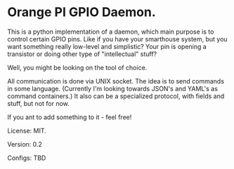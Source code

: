 # Orange PI GPIO Daemon. 

This is a python implementation of a daemon, which main purpose is 
to control certain GPIO pins. 
Like if you have your smarthouse system, but you want 
something really low-level and simplistic? Your pin is opening a 
transistor or doing other type of "intellectual" stuff? 

Well, you might be looking on the tool of choice. 

All communication is done via UNIX socket. The idea is to send commands
in some language. (Currently I'm looking towards JSON's and YAML's 
as command containers.) It also can be a specialized protocol, 
with fields and stuff, but not for now. 

If you ant to add something to it - feel free! 

License: MIT. 

Version: 0.2 

Configs: 
TBD

 


